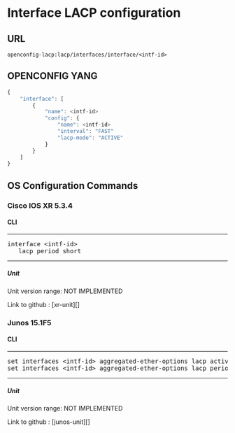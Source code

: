 # Interface LACP configuration

## URL

```
openconfig-lacp:lacp/interfaces/interface/<intf-id>
```

## OPENCONFIG YANG

```javascript
{
    "interface": [
        {
            "name": <intf-id>
            "config": {
                "name": <intf-id>
                "interval": "FAST"
                "lacp-mode": "ACTIVE"
            }
        }
    ]
}

```

## OS Configuration Commands

### Cisco IOS XR 5.3.4

#### CLI

---
<pre>
interface &lt;intf-id&gt;
   lacp period short
</pre>
---

##### Unit

Unit version range: NOT IMPLEMENTED

Link to github : [xr-unit][]

### Junos 15.1F5

#### CLI

---
<pre>
set interfaces &lt;intf-id&gt; aggregated-ether-options lacp active
set interfaces &lt;intf-id&gt; aggregated-ether-options lacp periodic fast
</pre>
---

##### Unit

Unit version range: NOT IMPLEMENTED

Link to github : [junos-unit][]
